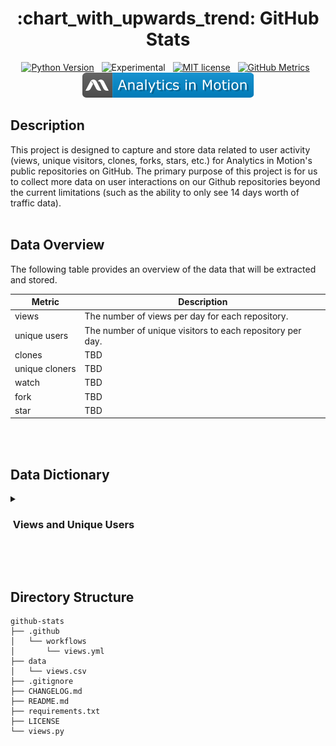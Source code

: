
<h1 align="center">:chart_with_upwards_trend: GitHub Stats</h1>

<!-- badges: start -->
<div align="center">
  
[![Python Version](https://img.shields.io/badge/python-3.10-blue?logo=python&logoColor=ffdd54)](https://www.python.org/downloads/)&nbsp;&nbsp;
![Experimental](https://img.shields.io/badge/experimental-yes-brightgreen.svg)&nbsp;&nbsp;
[![MIT license](https://img.shields.io/badge/License-MIT-yellow.svg)](https://github.com/analyticsinmotion/github-stats/blob/main/LICENSE)&nbsp;&nbsp;
[![GitHub Metrics](https://github.com/analyticsinmotion/github-stats/actions/workflows/views.yml/badge.svg)](https://github.com/analyticsinmotion/github-stats/actions/workflows/views.yml)&nbsp;&nbsp;
[![Analytics in Motion](https://raw.githubusercontent.com/analyticsinmotion/.github/main/assets/images/analytics-in-motion-github-badge-rounded.svg)](https://www.analyticsinmotion.com)
  
</div>
<!-- badges: end -->

<!-- DESCRIPTION -->
## Description
This project is designed to capture and store data related to user activity (views, unique visitors, clones, forks, stars, etc.) for Analytics in Motion's public repositories on GitHub. The primary purpose of this project is for us to collect more data on user interactions on our Github repositories beyond the current limitations (such as the ability to only see 14 days worth of traffic data). 
<br /><br />


## Data Overview
The following table provides an overview of the data that will be extracted and stored.

| Metric  | Description | 
| ------------- | ------------- |
| views  | The number of views per day for each repository. |
| unique users  | The number of unique visitors to each repository per day. |
| clones  | TBD |
| unique cloners  | TBD |
| watch  | TBD |
| fork  | TBD |
| star  | TBD |

<br /><br />

<!-- DATA DICTIONARY -->
## Data Dictionary

<details>
  <summary><h3>&nbsp;Views and Unique Users</h3></summary>
  

The <a href="https://github.com/analyticsinmotion/github-stats/blob/main/data/views.csv">views.csv</a> file contains time series information relating to views and unique visitors to each repository for each day.

**File Details**
<br />
*Filename:* views
<br />
*Extension:* .csv
<br />
*Delimiter:* Comma (,)
<br />
*Header:* True


**Structure**

| Column Name  | Data Type | Description |
| ------------- | ------------- | ------------- |
| date  | Date (yyyy-mm-dd) | The date when the data was recorded |
| repo  | Text | The name of the repository |
| views  | Numeric | The number of repository views |
| visitors  | Numeric | The number of unique visitors to the repository |

</details>

<br /><br />

<!-- DIRECTORY STRUCTURE -->
## Directory Structure

    github-stats
    ├── .github           
    │   └── workflows
    │       └── views.yml  
    ├── data
    │   └── views.csv 
    ├── .gitignore
    ├── CHANGELOG.md 
    ├── README.md              
    ├── requirements.txt                    
    ├── LICENSE                      
    └── views.py                       
<br /><br />



